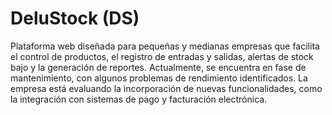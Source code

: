 # DeluStock (DS)

Plataforma web diseñada para pequeñas y medianas empresas que facilita el control de productos, el registro de entradas y salidas, alertas de stock bajo y la generación de reportes. Actualmente, se encuentra en fase de mantenimiento, con algunos problemas de rendimiento identificados. La empresa está evaluando la incorporación de nuevas funcionalidades, como la integración con sistemas de pago y facturación electrónica.
